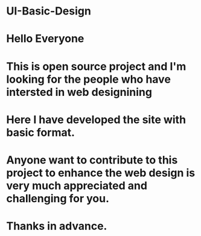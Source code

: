 # UI-Basic-Design

# Hello Everyone

# This is open source project and I'm looking for the people who have intersted in web designining

# Here I have developed the site with basic format.

# Anyone want to contribute to this project to enhance the web design is very much appreciated and challenging for you.

# Thanks in advance.